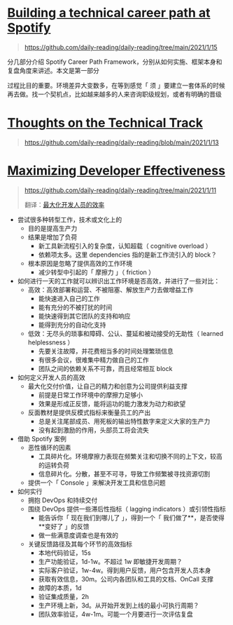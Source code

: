 # [Building a technical career path at Spotify](https://engineering.atspotify.com/2016/02/08/technical-career-path/)

> https://github.com/daily-reading/daily-reading/tree/main/2021/1/15

分几部分介绍 Spotify Career Path Framework，分别从如何实施、框架本身和复盘角度来讲述。本文是第一部分

过程比目的重要。环境差异大变数多，在等到感觉「 须 」要建立一套体系的时候再去做。找一个契机点，比如越来越多的人来咨询职级规划，或者有明确的晋级

# [Thoughts on the Technical Track](https://mcfunley.com/thoughts-on-the-technical-track)

> https://github.com/daily-reading/daily-reading/blob/main/2021/1/13

# [Maximizing Developer Effectiveness](https://martinfowler.com/articles/developer-effectiveness.html)

> https://github.com/daily-reading/daily-reading/tree/main/2021/1/11
>
> 翻译：[最大化开发人员的效率](http://www.continuousdelivery20.com/blog/maximizing-developer-effectiveness/)

- 尝试很多种转型工作，技术或文化上的
  - 目的是提高生产力
  - 结果是增加了负荷
    - 新工具新流程引入的复杂度，认知超载（ cognitive overload ）
    - 依赖项太多。这里 dependencies 指的是新工作流引入的 block？
  - 根本原因是忽略了提供高效的工作环境
    - 减少转型中引起的「 摩擦力 」（ friction ）
- 如何进行一天的工作就可以辨识出工作环境是否高效，并进行了一些对比：
  - 高效：高效部署和运营、不被阻塞、解放生产力去做增益工作
    - 能快速进入自己的工作
    - 能有充分的不被打扰的时间
    - 能快速得到其它团队的支持和响应
    - 能得到充分的自动化支持
  - 低效：无尽头的琐事和障碍、公认、蔓延和被动接受的无助性（ learned helplessness ）
    - 先要关注故障，并花费相当多的时间处理繁琐信息
    - 有很多会议，很难集中精力做自己的工作
    - 团队之间的依赖关系不可靠，而且经常相互 block
- 如何定义开发人员的高效
  - 最大化交付价值，让自己的精力和创意为公司提供利益支撑
    - 前提是日常工作环境中的摩擦力足够小
    - 效果是形成正反馈，能将运功的能力激发为动力和欲望
  - 反面教材是提供反模式指标来衡量员工的产出
    - 总是关注尾部成员、用死板的输出特性数字来定义大家的生产力
    - 没有起到激励的作用，头部员工将会流失
- 借助 Spotify 案例
  - 恶性循环的因素
    - 工具碎片化。环境摩擦力表现在频繁关注和切换不同的上下文，较高的运转负荷
    - 信息碎片化。分散，甚至不可寻，导致工作频繁被寻找资源切割
  - 提供一个「 Console 」来解决开发工具和信息问题
- 如何实行
  - 拥抱 DevOps 和持续交付
  - 围绕 DevOps 提供一些滞后性指标（ lagging indicators ）或引领性指标
    - 能告诉你「 现在我们到哪儿了 」，得到一个「 我们做了**，是否使得**变好了 」的反馈
    - 做一些满意度调查也是有效的
  - 关键反馈路径及其每个环节的高效指标
    - 本地代码验证，15s
    - 生产功能验证，1d-1w。不超过 1w 即敏捷开发周期？
    - 实际客户验证，1w-4w。得到用户反馈，用户包含开发人员本身
    - 获取有效信息，30m。公司内各团队和工具的文档、OnCall 支撑
    - 故障的本质，1d
    - 验证集成质量，2h
    - 生产环境上新，3d。从开始开发到上线的最小可执行周期？
    - 团队效率验证，4w-1m。可能一个月要进行一次评估复盘

